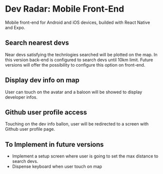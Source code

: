 # Dev Radar: Mobile Front-End
Mobile front-end for Android and iOS devices, builded with React Native and Expo.

## Search nearest devs
Near devs satisfying the technlogies searched will be plotted on the map. In this version back-end is configured to search devs until 10km limit. Future versions will offer the possibility to configure this option on front-end.

## Display dev info on map
User can touch on the avatar and a baloon will be showed to display developer infos. 

## Github user profile access
Touching on the dev info ballon, user will be redirected to a screen with Github user profile page.

## To Implement in future versions
- Implement a setup screen where user is going to set the max distance to search devs.
- Dispense keyboard when user touch on map